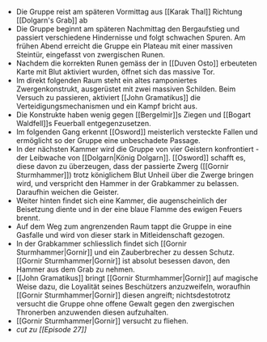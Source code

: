 - Die Gruppe reist am späteren Vormittag aus [[Karak Thal]] Richtung [[Dolgarn's Grab]] ab
- Die Gruppe beginnt am späteren Nachmittag den Bergaufstieg und passiert verschiedene Hindernisse und folgt schwachen Spuren. Am frühen Abend erreicht die Gruppe ein Plateau mit einer massiven Steintür, eingefasst von zwergischen Runen.
- Nachdem die korrekten Runen gemäss der in [[Duven Osto]] erbeuteten Karte mit Blut aktiviert wurden, öffnet sich das massive Tor.
- Im direkt folgenden Raum steht ein altes ramponiertes Zwergenkonstrukt, ausgerüstet mit zwei massiven Schilden. Beim Versuch zu passieren, aktiviert [[John Gramatikus]] die Verteidigungsmechanismen und ein Kampf bricht aus.
- Die Konstrukte haben wenig gegen [[Bergelmir]]s Ziegen und [[Bogart Waldfell]]s Feuerball entgegenzusetzen. 
- Im folgenden Gang erkennt [[Osword]] meisterlich versteckte Fallen und ermöglicht so der Gruppe eine unbeschadete Passage.
- In der nächsten Kammer wird die Gruppe von vier Geistern konfrontiert - der Leibwache von [[Dolgarn|König  Dolgarn]]. [[Osword]] schafft es, diese davon zu überzeugen, dass der passierte Zwerg ([[Gornir Sturmhammer]]) trotz königlichem Blut Unheil über die Zwerge bringen wird, und verspricht den Hammer in der Grabkammer zu belassen. Daraufhin weichen die Geister.
- Weiter hinten findet sich eine Kammer, die augenscheinlich der Beisetzung diente und in der eine blaue Flamme des ewigen Feuers brennt.
- Auf dem Weg zum angrenzenden Raum tappt die Gruppe in eine Gasfalle und wird von dieser stark in Mitleidenschaft gezogen.
- In der Grabkammer schliesslich findet sich [[Gornir Sturmhammer|Gornir]] und ein Zauberbrecher zu dessen Schutz. [[Gornir Sturmhammer|Gornir]] ist absolut besessen davon, den Hammer aus dem Grab zu nehmen.
- [[John Gramatikus]] bringt [[Gornir Sturmhammer|Gornir]] auf magische Weise dazu, die Loyalität seines Beschützers anzuzweifeln, woraufhin [[Gornir Sturmhammer|Gornir]] diesen angreift; nichtsdestotrotz versucht die Gruppe ohne offene Gewalt gegen den zwergischen Thronerben anzuwenden diesen aufzuhalten. 
- [[Gornir Sturmhammer|Gornir]] versucht zu fliehen.
- *cut zu [[Episode 27]]*